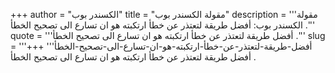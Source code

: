 +++
author = "الكسندر بوب"
title = "مقولة الكسندر بوب"
description = '''مقولة الكسندر بوب: أفضل طريقة لتعتذر عن خطأ ارتكبته هو ان تسارع الى تصحيح الخطأ .'''
quote = '''أفضل طريقة لتعتذر عن خطأ ارتكبته هو ان تسارع الى تصحيح الخطأ .'''
slug = '''أفضل-طريقة-لتعتذر-عن-خطأ-ارتكبته-هو-ان-تسارع-الى-تصحيح-الخطأ'''
+++
أفضل طريقة لتعتذر عن خطأ ارتكبته هو ان تسارع الى تصحيح الخطأ .
